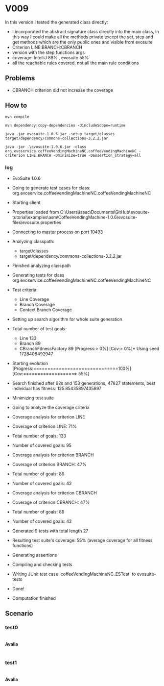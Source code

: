 # V009
In this version I tested the generated class directly:
- I incorporated the abstract signature class directly into the main class,
  in this way I could make all the methods private except the set, step and get methods which are
  the only public ones and visible from evosuite
- Criterion LINE:BRANCH:CBRANCH
- version with the step functions args
- coverage: IntelliJ 88% , evosuite 55%
- all the reachable rules covered, not all the main rule conditions

## Problems

- CBRANCH criterion did not increase the coverage

## How to
```shell
mvn compile
```
```shell
mvn dependency:copy-dependencies -DincludeScope=runtime
```
```shell
java -jar evosuite-1.0.6.jar -setup target/classes target/dependency/commons-collections-3.2.2.jar
```
```shell
java -jar .\evosuite-1.0.6.jar -class org.evoservice.coffeeVendingMachineNC.coffeeVendingMachineNC -criterion LINE:BRANCH -Dminimize=true -Dassertion_strategy=all
```
### log
* EvoSuite 1.0.6
* Going to generate test cases for class: org.evoservice.coffeeVendingMachineNC.coffeeVendingMachineNC
* Starting client
* Properties loaded from C:\Users\isaac\Documents\GitHub\evosuite-tutorial\examples\asm\CoffeeVendingMachine-1.0.6\evosuite-files\evosuite.properties
* Connecting to master process on port 10493
* Analyzing classpath:
  - target/classes
  - target/dependency/commons-collections-3.2.2.jar
* Finished analyzing classpath
* Generating tests for class org.evoservice.coffeeVendingMachineNC.coffeeVendingMachineNC
* Test criteria:
  - Line Coverage
  - Branch Coverage
  - Context Branch Coverage
* Setting up search algorithm for whole suite generation
* Total number of test goals:
  - Line 133
  - Branch 89
  - CBranchFitnessFactory 89
    [Progress:>                             0%] [Cov:>                                  0%]* Using seed 1728406492947
* Starting evolution
  [Progress:==============================100%] [Cov:===================>               55%]
* Search finished after 62s and 153 generations, 47827 statements, best individual has fitness: 125.85435897435897
* Minimizing test suite
* Going to analyze the coverage criteria
* Coverage analysis for criterion LINE
* Coverage of criterion LINE: 71%
* Total number of goals: 133
* Number of covered goals: 95
* Coverage analysis for criterion BRANCH
* Coverage of criterion BRANCH: 47%
* Total number of goals: 89
* Number of covered goals: 42
* Coverage analysis for criterion CBRANCH
* Coverage of criterion CBRANCH: 47%
* Total number of goals: 89
* Number of covered goals: 42
* Generated 9 tests with total length 27
* Resulting test suite's coverage: 55% (average coverage for all fitness functions)
* Generating assertions
* Compiling and checking tests
* Writing JUnit test case 'coffeeVendingMachineNC_ESTest' to evosuite-tests
* Done!

* Computation finished

## Scenario
### test0
```

```
#### Avalla
```
```
### test1
```
```
#### Avalla
```
```